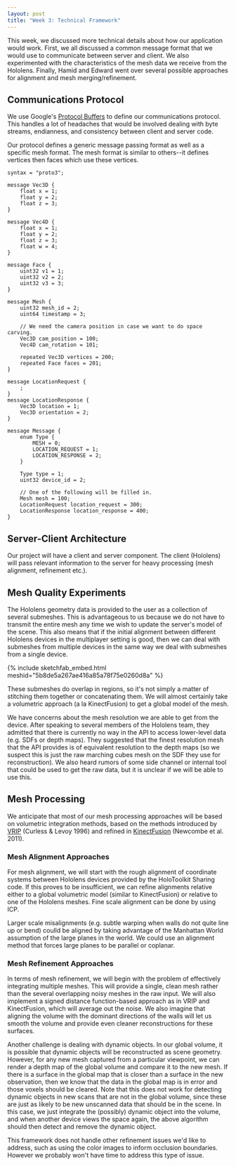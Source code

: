 ```yaml
---
layout: post
title: "Week 3: Technical Framework"
---
```


This week, we discussed more technical details about how our application
would work. First, we all discussed a common message format that we would
use to communicate between server and client. We also experimented with
the characteristics of the mesh data we receive from the Hololens. Finally,
Hamid and Edward went over several possible approaches for alignment and
mesh merging/refinement.

## Communications Protocol
We use Google's
[Protocol Buffers](https://developers.google.com/protocol-buffers/)
to define our communications protocol. This handles a lot of headaches that
would be involved dealing with byte streams, endianness, and consistency
between client and server code.

Our protocol defines a generic message passing format as well as a specific mesh format.
The mesh format is similar to others--it defines vertices then faces which use these
vertices.

```
syntax = "proto3";

message Vec3D {
    float x = 1;
    float y = 2;
    float z = 3;
}

message Vec4D {
    float x = 1;
    float y = 2;
    float z = 3;
    float w = 4;
}

message Face {
    uint32 v1 = 1;
    uint32 v2 = 2;
    uint32 v3 = 3;
}

message Mesh {
    uint32 mesh_id = 2;
    uint64 timestamp = 3;

    // We need the camera position in case we want to do space carving.
    Vec3D cam_position = 100;
    Vec4D cam_rotation = 101;

    repeated Vec3D vertices = 200;
    repeated Face faces = 201;
}

message LocationRequest {
    ;
}
message LocationResponse {
    Vec3D location = 1;
    Vec3D orientation = 2;
}

message Message {
    enum Type {
        MESH = 0;
        LOCATION_REQUEST = 1;
        LOCATION_RESPONSE = 2;
    }

    Type type = 1;
    uint32 device_id = 2;

    // One of the following will be filled in.
    Mesh mesh = 100;
    LocationRequest location_request = 300;
    LocationResponse location_response = 400;
}
```


## Server-Client Architecture

Our project will have a client and server component. The client (Hololens) will pass relevant information to the server for heavy processing (mesh alignment, refinement etc.).


## Mesh Quality Experiments
The Hololens geometry data is provided to the user as a collection of several
submeshes. This is advantageous to us because we do not have to transmit the
entire mesh any time we wish to update the server's model of the scene. This
also means that if the initial alignment between different Hololens devices
in the multiplayer setting is good, then we can deal with submeshes from
multiple devices in the same way we deal with submeshes from a single device.

{% include sketchfab_embed.html meshid="5b8de5a267ae416a85a78f75e0260d8a" %}

These submeshes do overlap in regions, so it's not simply a matter of stitching
them together or concatenating them. We will almost certainly take a volumetric
approach (a la KinectFusion) to get a global model of the mesh.

We have concerns about the mesh resolution we are able to get from the device.
After speaking to several members of the Hololens team, they admitted that there
is currently no way in the API to access lower-level data (e.g. SDFs or depth
maps). They suggested that the finest resolution mesh that the API provides
is of equivalent resolution to the depth maps (so we suspect this is just the
raw marching cubes mesh on the SDF they use for reconstruction). We also heard
rumors of some side channel or internal tool that could be used to get the raw
data, but it is unclear if we will be able to use this.

## Mesh Processing

We anticipate that most of our mesh processing approaches will be based on volumetric integration methods,
based on the methods introduced by [VRIP](https://graphics.stanford.edu/papers/volrange/) (Curless & Levoy 1996)
and refined in [KinectFusion](http://research.microsoft.com/en-us/projects/surfacerecon/) (Newcombe et al. 2011).

### Mesh Alignment Approaches

For mesh alignment, we will start with the rough alignment of coordinate systems between Hololens devices provided by the HoloToolkit Sharing code.
If this proves to be insufficient, we can refine alignments relative either to a global volumetric model (similar to KinectFusion) or relative
to one of the Hololens meshes. Fine scale alignment can be done by using ICP.

Larger scale misalignments (e.g. subtle warping when walls do not quite line up or bend) coulld be aligned by taking advantage of the
Manhattan World assumption of the large planes in the world. We could use an alignment method that forces large planes to be parallel
or coplanar.

### Mesh Refinement Approaches

In terms of mesh refinement, we will begin with the problem of effectively integrating multiple meshes. This will provide a single, 
clean mesh rather than the several overlapping noisy meshes in the raw input. We will also implement a
signed distance function-based approach as in VRIP and KinectFusion, which will average out the noise. We also imagine that aligning
the volume with the dominant directions of the walls will let us smooth the volume and provide even cleaner reconstructions for these
surfaces.

Another challenge is dealing with dynamic objects. In our global volume, it is possible that dynamic objects will be reconstructed as
scene geometry. However, for any new mesh captured from a particular viewpoint, we can render a depth map of the global volume and compare
it to the new mesh. If there is a surface in the global map that is closer than a surface in the new observation, then we know that the
data in the global map is in error and those voxels should be cleared. Note that this does not work for detecting dynamic objects in new
scans that are not in the global volume, since these are just as likely to be new unscanned data that should be in the scene. In this case,
we just integrate the (possibly) dynamic object into the volume, and when another device views the space again, the above algorithm should then
detect and remove the dynamic object.

This framework does not handle other refinement issues we'd like to address, such as using the color images to inform occlusion boundaries.
However we probably won't have time to address this type of issue.
